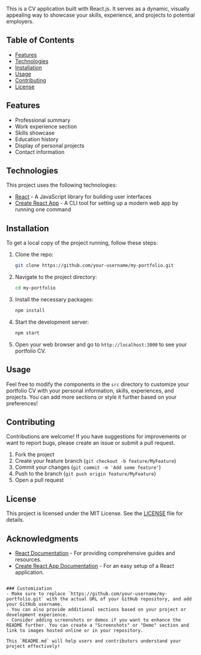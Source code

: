 This is a  CV application built with React.js. It serves as a dynamic, visually appealing way to showcase your skills, experience, and projects to potential employers.

## Table of Contents

- [Features](#features)
- [Technologies](#technologies)
- [Installation](#installation)
- [Usage](#usage)
- [Contributing](#contributing)
- [License](#license)

## Features

- Professional summary
- Work experience section
- Skills showcase
- Education history
- Display of personal projects
- Contact information

## Technologies

This project uses the following technologies:
- [React](https://reactjs.org/) - A JavaScript library for building user interfaces
- [Create React App](https://create-react-app.dev/docs/getting-started/) - A CLI tool for setting up a modern web app by running one command

## Installation

To get a local copy of the project running, follow these steps:

1. Clone the repo:
   ```bash
   git clone https://github.com/your-username/my-portfolio.git
   ```

2. Navigate to the project directory:
   ```bash
   cd my-portfolio
   ```

3. Install the necessary packages:
   ```bash
   npm install
   ```

4. Start the development server:
   ```bash
   npm start
   ```

5. Open your web browser and go to `http://localhost:3000` to see your portfolio CV.

## Usage

Feel free to modify the components in the `src` directory to customize your portfolio CV with your personal information, skills, experiences, and projects. You can add more sections or style it further based on your preferences!

## Contributing

Contributions are welcome! If you have suggestions for improvements or want to report bugs, please create an issue or submit a pull request.

1. Fork the project
2. Create your feature branch (`git checkout -b feature/MyFeature`)
3. Commit your changes (`git commit -m 'Add some feature'`)
4. Push to the branch (`git push origin feature/MyFeature`)
5. Open a pull request

## License

This project is licensed under the MIT License. See the [LICENSE](LICENSE) file for details.

## Acknowledgments

- [React Documentation](https://reactjs.org/docs/getting-started.html) - For providing comprehensive guides and resources.
- [Create React App Documentation](https://create-react-app.dev/docs/getting-started/) - For an easy setup of a React application.
```

### Customization
- Make sure to replace `https://github.com/your-username/my-portfolio.git` with the actual URL of your GitHub repository, and add your GitHub username.
- You can also provide additional sections based on your project or development experience.
- Consider adding screenshots or demos if you want to enhance the README further. You can create a "Screenshots" or "Demo" section and link to images hosted online or in your repository.

This `README.md` will help users and contributors understand your project effectively!
